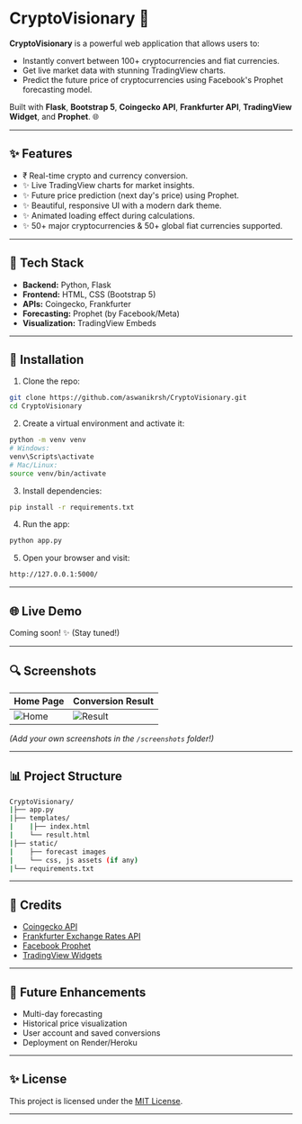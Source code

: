 # CryptoVisionary 🚀

**CryptoVisionary** is a powerful web application that allows users to:
- Instantly convert between 100+ cryptocurrencies and fiat currencies.
- Get live market data with stunning TradingView charts.
- Predict the future price of cryptocurrencies using Facebook's Prophet forecasting model.

Built with **Flask**, **Bootstrap 5**, **Coingecko API**, **Frankfurter API**, **TradingView Widget**, and **Prophet**. 🌐

---

## ✨ Features

- ₹ Real-time crypto and currency conversion.
- ✨ Live TradingView charts for market insights.
- ✨ Future price prediction (next day's price) using Prophet.
- ✨ Beautiful, responsive UI with a modern dark theme.
- ✨ Animated loading effect during calculations.
- ✨ 50+ major cryptocurrencies & 50+ global fiat currencies supported.

---

## 🚀 Tech Stack

- **Backend:** Python, Flask
- **Frontend:** HTML, CSS (Bootstrap 5)
- **APIs:** Coingecko, Frankfurter
- **Forecasting:** Prophet (by Facebook/Meta)
- **Visualization:** TradingView Embeds

---

## 🔧 Installation

1. Clone the repo:
```bash
git clone https://github.com/aswanikrsh/CryptoVisionary.git
cd CryptoVisionary
```

2. Create a virtual environment and activate it:
```bash
python -m venv venv
# Windows:
venv\Scripts\activate
# Mac/Linux:
source venv/bin/activate
```

3. Install dependencies:
```bash
pip install -r requirements.txt
```

4. Run the app:
```bash
python app.py
```

5. Open your browser and visit:
```bash
http://127.0.0.1:5000/
```

---

## 🌐 Live Demo

Coming soon! ✨ (Stay tuned!)

---

## 🔍 Screenshots

| Home Page | Conversion Result |
|-----------|-------------------|
| ![Home](screenshots/home.png) | ![Result](screenshots/result.png) |

*(Add your own screenshots in the `/screenshots` folder!)*

---

## 📊 Project Structure

```bash
CryptoVisionary/
|├── app.py
|├── templates/
|    |├── index.html
|    └── result.html
|├── static/
|    ├── forecast images
|    └── css, js assets (if any)
|└── requirements.txt
```

---

## 💚 Credits
- [Coingecko API](https://www.coingecko.com/en/api)
- [Frankfurter Exchange Rates API](https://www.frankfurter.app/)
- [Facebook Prophet](https://facebook.github.io/prophet/)
- [TradingView Widgets](https://www.tradingview.com/widget/)

---

## 🚀 Future Enhancements
- Multi-day forecasting
- Historical price visualization
- User account and saved conversions
- Deployment on Render/Heroku

---

## ✨ License

This project is licensed under the [MIT License](LICENSE).

---
